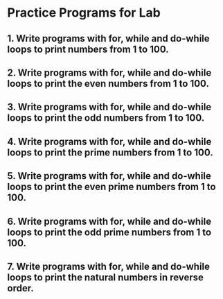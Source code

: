 # Practice Programs for Lab
## 1. Write programs with for, while and do-while loops to print numbers from 1 to 100.
## 2. Write programs with for, while and do-while loops to print the even numbers from 1 to 100.
## 3. Write programs with for, while and do-while loops to print the odd numbers from 1 to 100.
## 4. Write programs with for, while and do-while loops to print the prime numbers from 1 to 100.
## 5. Write programs with for, while and do-while loops to print the even prime numbers from 1 to 100.
## 6. Write programs with for, while and do-while loops to print the odd prime numbers from 1 to 100.
## 7. Write programs with for, while and do-while loops to print the natural numbers in reverse order.
